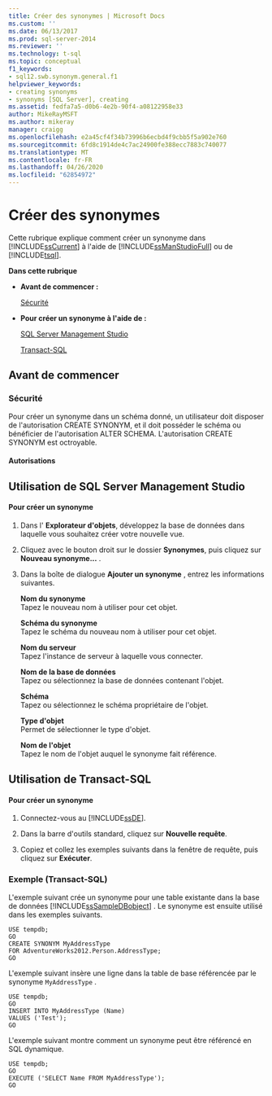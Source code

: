 ```yaml
---
title: Créer des synonymes | Microsoft Docs
ms.custom: ''
ms.date: 06/13/2017
ms.prod: sql-server-2014
ms.reviewer: ''
ms.technology: t-sql
ms.topic: conceptual
f1_keywords:
- sql12.swb.synonym.general.f1
helpviewer_keywords:
- creating synonyms
- synonyms [SQL Server], creating
ms.assetid: fedfa7a5-d0b6-4e2b-90f4-a08122958e33
author: MikeRayMSFT
ms.author: mikeray
manager: craigg
ms.openlocfilehash: e2a45cf4f34b73996b6ecbd4f9cbb5f5a902e760
ms.sourcegitcommit: 6fd8c1914de4c7ac24900fe388ecc7883c740077
ms.translationtype: MT
ms.contentlocale: fr-FR
ms.lasthandoff: 04/26/2020
ms.locfileid: "62854972"
---
```

# <a name="create-synonyms"></a>Créer des synonymes
  Cette rubrique explique comment créer un synonyme dans [!INCLUDE[ssCurrent](../../includes/sscurrent-md.md)] à l'aide de [!INCLUDE[ssManStudioFull](../../includes/ssmanstudiofull-md.md)] ou de [!INCLUDE[tsql](../../includes/tsql-md.md)].  
  
 **Dans cette rubrique**  
  
-   **Avant de commencer :**  
  
     [Sécurité](#Security)  
  
-   **Pour créer un synonyme à l'aide de :**  
  
     [SQL Server Management Studio](#SSMSProcedure)  
  
     [Transact-SQL](#TsqlProcedure)  
  
##  <a name="before-you-begin"></a><a name="BeforeYouBegin"></a> Avant de commencer  
  
###  <a name="security"></a><a name="Security"></a> Sécurité  
 Pour créer un synonyme dans un schéma donné, un utilisateur doit disposer de l'autorisation CREATE SYNONYM, et il doit posséder le schéma ou bénéficier de l'autorisation ALTER SCHEMA. L'autorisation CREATE SYNONYM est octroyable.  
  
####  <a name="permissions"></a><a name="Permissions"></a> Autorisations  
  
##  <a name="using-sql-server-management-studio"></a><a name="SSMSProcedure"></a> Utilisation de SQL Server Management Studio  
  
#### <a name="to-create-a-synonym"></a>Pour créer un synonyme  
  
1.  Dans l' **Explorateur d'objets**, développez la base de données dans laquelle vous souhaitez créer votre nouvelle vue.  
  
2.  Cliquez avec le bouton droit sur le dossier **Synonymes**, puis cliquez sur **Nouveau synonyme...** .  
  
3.  Dans la boîte de dialogue **Ajouter un synonyme** , entrez les informations suivantes.  
  
     **Nom du synonyme**  
     Tapez le nouveau nom à utiliser pour cet objet.  
  
     **Schéma du synonyme**  
     Tapez le schéma du nouveau nom à utiliser pour cet objet.  
  
     **Nom du serveur**  
     Tapez l'instance de serveur à laquelle vous connecter.  
  
     **Nom de la base de données**  
     Tapez ou sélectionnez la base de données contenant l'objet.  
  
     **Schéma**  
     Tapez ou sélectionnez le schéma propriétaire de l'objet.  
  
     **Type d'objet**  
     Permet de sélectionner le type d'objet.  
  
     **Nom de l'objet**  
     Tapez le nom de l'objet auquel le synonyme fait référence.  
  
##  <a name="using-transact-sql"></a><a name="TsqlProcedure"></a> Utilisation de Transact-SQL  
  
#### <a name="to-create-a-synonym"></a>Pour créer un synonyme  
  
1.  Connectez-vous au [!INCLUDE[ssDE](../../includes/ssde-md.md)].  
  
2.  Dans la barre d'outils standard, cliquez sur **Nouvelle requête**.  
  
3.  Copiez et collez les exemples suivants dans la fenêtre de requête, puis cliquez sur **Exécuter**.  
  
###  <a name="example-transact-sql"></a><a name="TsqlExample"></a> Exemple (Transact-SQL)  
 L'exemple suivant crée un synonyme pour une table existante dans la base de données [!INCLUDE[ssSampleDBobject](../../includes/sssampledbobject-md.md)] . Le synonyme est ensuite utilisé dans les exemples suivants.  
  
```  
USE tempdb;  
GO  
CREATE SYNONYM MyAddressType  
FOR AdventureWorks2012.Person.AddressType;  
GO  
```  
  
 L'exemple suivant insère une ligne dans la table de base référencée par le synonyme `MyAddressType` .  
  
```  
USE tempdb;  
GO  
INSERT INTO MyAddressType (Name)  
VALUES ('Test');  
GO  
```  
  
 L'exemple suivant montre comment un synonyme peut être référencé en SQL dynamique.  
  
```  
USE tempdb;  
GO  
EXECUTE ('SELECT Name FROM MyAddressType');  
GO  
```  
  
  
